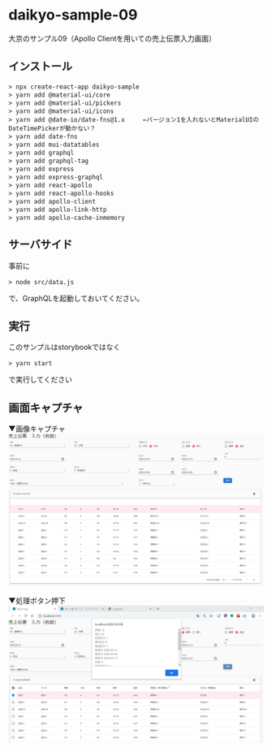 # daikyo-sample-09
大京のサンプル09（Apollo Clientを用いての売上伝票入力画面）

## インストール
```
> npx create-react-app daikyo-sample
> yarn add @material-ui/core
> yarn add @material-ui/pickers
> yarn add @material-ui/icons
> yarn add @date-io/date-fns@1.x     ←バージョン1を入れないとMaterialUIのDateTimePickerが動かない？
> yarn add date-fns
> yarn add mui-datatables
> yarn add graphql
> yarn add graphql-tag
> yarn add express
> yarn add express-graphql
> yarn add react-apollo
> yarn add react-apollo-hooks
> yarn add apollo-client
> yarn add apollo-link-http
> yarn add apollo-cache-inmemory
```

## サーバサイド
事前に
```
> node src/data.js
```
で、GraphQLを起動しておいてください。


## 実行
このサンプルはstorybookではなく
```
> yarn start
```
で実行してください


## 画面キャプチャ

▼画像キャプチャ
![キャプチャ1](capture.png)

▼処理ボタン押下
![キャプチャ2](capture2.png)

